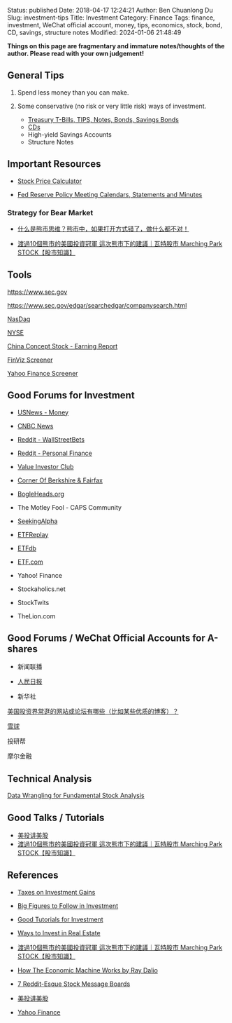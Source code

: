 Status: published
Date: 2018-04-17 12:24:21
Author: Ben Chuanlong Du
Slug: investment-tips
Title: Investment
Category: Finance
Tags: finance, investment, WeChat official account, money, tips, economics, stock, bond, CD, savings, structure notes
Modified: 2024-01-06 21:48:49

**Things on this page are fragmentary and immature notes/thoughts of the author. Please read with your own judgement!**

## General Tips 

1. Spend less money than you can make.

2. Some conservative (no risk or very little risk) ways of investment. 
    - [Treasury T-Bills, TIPS, Notes, Bonds, Savings Bonds]( https://www.legendu.net/misc/blog/tips-on-investing-in-bonds )  
    - [CDs]( https://www.legendu.net/misc/blog/tips-on-certified-deposit )
    - High-yield Savings Accounts
    - Structure Notes

## Important Resources

- [Stock Price Calculator](https://valueinvesting.io/)

- [Fed Reserve Policy Meeting Calendars, Statements and Minutes](https://www.federalreserve.gov/monetarypolicy/fomccalendars.htm)

### Strategy for Bear Market

- [什么是熊市思维？熊市中，如果打开方式错了，做什么都不对！](https://www.youtube.com/watch?v=ja1509UzY2o)

- [渡過10個熊市的美國投資冠軍 這次熊市下的建議｜瓦特股市 Marching Park STOCK【股市知識】](https://www.youtube.com/watch?v=krMO0e9WhnI)

## Tools 

https://www.sec.gov

https://www.sec.gov/edgar/searchedgar/companysearch.html

[NasDaq](https://www.nasdaq.com/)

[NYSE](https://www.nyse.com/index)

[China Concept Stock - Earning Report](http://tech.sina.com.cn/focus/finance_report/)

[FinViz Screener](https://finviz.com/screener.ashx)

[Yahoo Finance Screener](https://finance.yahoo.com/screener)


## Good Forums for Investment

- [USNews - Money](https://money.usnews.com/investing?int=top_nav_Investing)

- [CNBC News](https://www.cnbc.com/)

- [Reddit - WallStreetBets](https://www.reddit.com/r/wallstreetbets/)

- [Reddit - Personal Finance](https://www.reddit.com/r/personalfinance/)

- [Value Investor Club](https://valueinvestorsclub.com/)

- [Corner Of Berkshire & Fairfax](https://thecobf.com/)

- [BogleHeads.org](https://www.bogleheads.org/forum/index.php)

- The Motley Fool - CAPS Community

- [SeekingAlpha](https://seekingalpha.com/)

- [ETFReplay](https://www.etfreplay.com/)

- [ETFdb](https://etfdb.com/)

- [ETF.com](https://www.etf.com/)

- Yahoo! Finance

- Stockaholics.net

- StockTwits

- TheLion.com

## Good Forums / WeChat Official Accounts for A-shares

- 新闻联播

- [人民日报](https://cn.chinadaily.com.cn/)

- 新华社

[美国投资界常逛的网站或论坛有哪些（比如某些优质的博客）？](https://www.zhihu.com/question/62023711)


[雪球](https://xueqiu.com/)

投研帮

摩尔金融

## Technical Analysis

[Data Wrangling for Fundamental Stock Analysis](https://alpha2phi.medium.com/data-wrangling-for-fundamental-stock-analysis-d9f5a3d36056)

## Good Talks / Tutorials

- [美投讲美股](https://www.youtube.com/channel/UCBUH38E0ngqvmTqdchWunwQ)
- [渡過10個熊市的美國投資冠軍 這次熊市下的建議｜瓦特股市 Marching Park STOCK【股市知識】](https://www.youtube.com/watch?v=krMO0e9WhnI)

## References

- [Taxes on Investment Gains]( https://www.legendu.net/misc/blog/taxes-on-investment-gains )

- [Big Figures to Follow in Investment](https://www.legendu.net/misc/blog/big-figures-to-follow-in-investment)

- [Good Tutorials for Investment](https://www.legendu.net/misc/blog/good-tutorials-for-investment)

- [Ways to Invest in Real Estate]( https://www.legendu.net/misc/blog/ways-to-invest-in-real-estate )

- [渡過10個熊市的美國投資冠軍 這次熊市下的建議｜瓦特股市 Marching Park STOCK【股市知識】](https://www.youtube.com/watch?v=krMO0e9WhnI)

- [How The Economic Machine Works by Ray Dalio](https://www.youtube.com/watch?v=PHe0bXAIuk0)

- [7 Reddit-Esque Stock Message Boards](https://money.usnews.com/investing/stock-market-news/slideshows/reddit-esque-stock-market-forums)

- [美投讲美股](https://www.youtube.com/channel/UCBUH38E0ngqvmTqdchWunwQ)

- [Yahoo Finance](https://finance.yahoo.com/news/)

